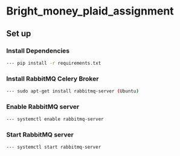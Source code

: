 # Bright_money_plaid_assignment

## Set up

### Install Dependencies
```bash
--- pip install -r requirements.txt 
```
### Install RabbitMQ Celery Broker
```bash
--- sudo apt-get install rabbitmq-server (Ubuntu)
```

### Enable RabbitMQ server

```bash
--- systemctl enable rabbitmq-server
```

### Start RabbitMQ server

```bash
--- systemctl start rabbitmq-server
```
